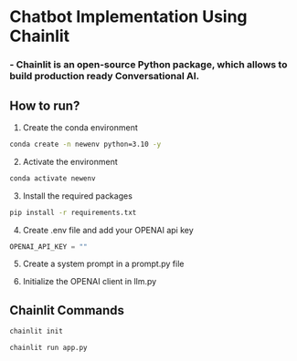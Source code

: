 # Chatbot Implementation Using Chainlit

### - Chainlit is an open-source Python package, which allows to build production ready Conversational AI.

## How to run?


1. Create the conda environment
```bash
conda create -n newenv python=3.10 -y
```

2. Activate the environment
```bash
conda activate newenv
```

3. Install the required packages
```bash
pip install -r requirements.txt
```

4. Create .env file and add your OPENAI api key
```python
OPENAI_API_KEY = ""
```

5. Create a system prompt in a prompt.py file

6. Initialize the OPENAI client in llm.py

## Chainlit Commands
```bash
chainlit init
```

```bash
chainlit run app.py
```
